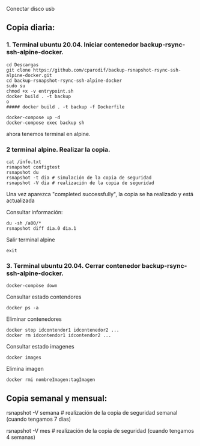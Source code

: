 Conectar disco usb

## Copia diaria:

### 1. Terminal ubuntu 20.04. Iniciar contenedor backup-rsync-ssh-alpine-docker.
```
cd Descargas
git clone https://github.com/cparodif/backup-rsnapshot-rsync-ssh-alpine-docker.git
cd backup-rsnapshot-rsync-ssh-alpine-docker
sudo su
chmod +x -v entrypoint.sh
docker build . -t backup
o
##### docker build . -t backup -f Dockerfile

docker-compose up -d 
docker-compose exec backup sh
```
ahora tenemos terminal en alpine.

### 2 terminal alpine. Realizar la copia.
```
cat /info.txt
rsnapshot configtest
rsnapshot du
rsnapshot -t dia # simulación de la copia de seguridad
rsnapshot -V dia # realización de la copia de seguridad
```
Una vez aparezca "completed successfully", la copia se ha realizado y está actualizada

Consultar información:
```
du -sh /a00/*
rsnapshot diff dia.0 dia.1
```
Salir terminal alpine
```
exit
```

### 3. Terminal ubuntu 20.04. Cerrar contenedor backup-rsync-ssh-alpine-docker.
```
docker-compòse down
```
Consultar estado contendores
```
docker ps -a
```
Eliminar contenedores 
```
docker stop idcontendor1 idcontenedor2 ...
docker rm idcontendor1 idcontendor2 ...
```
Consultar estado imagenes
```
docker images
```
Elimina imagen
```
docker rmi nombreImagen:tagImagen
```


## Copia semanal y mensual:

rsnapshot -V semana # realización de la copia de seguridad semanal (cuando tengamos 7 días)

rsnapshot -V mes # realización de la copia de seguridad (cuando tengamos 4 semanas)

